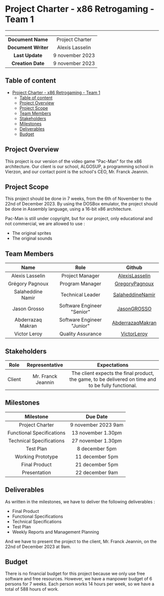 # Project Charter - x86 Retrogaming - Team 1

---

| | |
| :-: | :-: |
| **Document Name** | Project Charter |
| **Document Writer** | Alexis Lasselin |
| **Last Update** | 9 november 2023 |
| **Creation Date** | 9 november 2023 |

## Table of content

- [Project Charter - x86 Retrogaming - Team 1](#project-charter---x86-retrogaming---team-1)
  - [Table of content](#table-of-content)
  - [Project Overview](#project-overview)
  - [Project Scope](#project-scope)
  - [Team Members](#team-members)
  - [Stakeholders](#stakeholders)
  - [Milestones](#milestones)
  - [Deliverables](#deliverables)
  - [Budget](#budget)

## Project Overview

This project is our version of the video game "Pac-Man" for the x86 architecture.
Our client is our school, ALGOSUP, a programming school in Vierzon, and our contact point is the school's CEO, Mr. Franck Jeannin.

## Project Scope

This project should be done in 7 weeks, from the 6th of November to the 22nd of December 2023.
By using the DOSBox emulator, the project should be done in Assembly language, using a 16-bit x86 architecture.

Pac-Man is still under copyright, but for our project, only educational and not commercial, we are allowed to use :

- The original sprites
- The original sounds

## Team Members

| Name | Role | Github |
| :-: | :-: | :-: |
| Alexis Lasselin | Project Manager | [AlexisLasselin](https://github.com/alexislasselin) |
| Grégory Pagnoux | Program Manager | [GregoryPagnoux](https://github.com/Gregory-Pagnoux) |
| Salaheddine Namir | Technical Leader | [SalaheddineNamir](https://github.com/T3rryc) |
| Jason Grosso | Software Engineer "Senior" | [JasonGROSSO](https://github.com/JasonGROSSO) |
| Abderrazaq Makran | Software Engineer "Junior" | [AbderrazaqMakran](https://github.com/Amakran2003) |
| Victor Leroy | Quality Assurance | [VictorLeroy](https://github.com/Victor-Leroy) |

## Stakeholders

| Role | Representative | Expectations |
| :-: | :-: | :-: |
| Client | Mr. Franck Jeannin | The client expects the final product, the game, to be delivered on time and to be fully functional. |

## Milestones

| Milestone | Due Date |
| :-: | :-: |
| Project Charter | 9 november 2023 9am |
| Functional Specifications | 13 november 1.30pm |
| Technical Specifications | 27 november 1.30pm |
| Test Plan | 8 december 5pm |
| Working Prototype | 11 december 5pm |
| Final Product | 21 december 5pm |
| Presentation | 22 december 9am |

## Deliverables

As written in the milestones, we have to deliver the following deliverables :

- Final Product
- Functional Specifications
- Technical Specifications
- Test Plan
- Weekly Reports and Management Planning

And we have to present the project to the client, Mr. Franck Jeannin, on the 22nd of December 2023 at 9am.

## Budget

There is no financial budget for this project because we only use free software and free resources.
However, we have a manpower budget of 6 persons for 7 weeks. Each person works 14 hours per week, so we have a total of 588 hours of work.
